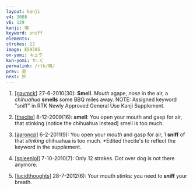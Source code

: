 ```yaml
---
layout: kanji
v4: 3008
v6: 129
kanji: 嗅
keyword: sniff
elements: 
strokes: 12
image: E59785
on-yomi: キュウ
kun-yomi: か.ぐ
permalink: /rtk/嗅/
prev: 臭
next: 妙
---
```


1) [<a href="http://kanji.koohii.com/profile/gavmck">gavmck</a>] 27-6-2010(30): <strong>Smell</strong>. <em>Mouth</em> agape, <em>nose</em> in the air, a <em>chihuahua</em> <strong>smells</strong> some BBQ miles away. NOTE: Assigned keyword &quot;sniff&quot; in RTK Newly Approved General Use Kanji Supplement.

2) [<a href="http://kanji.koohii.com/profile/thecite">thecite</a>] 8-12-2009(16): <strong>smell</strong>: You open your mouth and gasp for air, that stinking (notice the chihuahua instead) smell is too much.

3) [<a href="http://kanji.koohii.com/profile/aaroncp">aaroncp</a>] 6-2-2011(9): You open your <em>mouth</em> and gasp for air, 1<strong> sniff</strong> of that <em>stinking</em> chihuahua is too much. *Edited thecite&#039;s to reflect the keyword in the supplement.

4) [<a href="http://kanji.koohii.com/profile/spleenlol">spleenlol</a>] 7-10-2010(7): Only 12 strokes. Dot over dog is not there anymore.

5) [<a href="http://kanji.koohii.com/profile/lucidthoughts">lucidthoughts</a>] 28-7-2012(6): Your mouth stinks: you need to<strong> sniff</strong> your breath.

